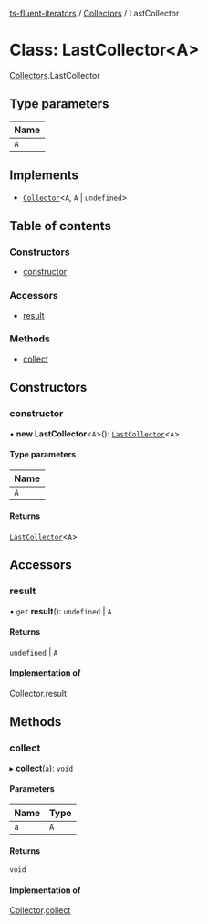 [ts-fluent-iterators](../README.md) / [Collectors](../modules/Collectors.md) / LastCollector

# Class: LastCollector\<A\>

[Collectors](../modules/Collectors.md).LastCollector

## Type parameters

| Name |
| :------ |
| `A` |

## Implements

- [`Collector`](../interfaces/Collectors.Collector.md)\<`A`, `A` \| `undefined`\>

## Table of contents

### Constructors

- [constructor](Collectors.LastCollector.md#constructor)

### Accessors

- [result](Collectors.LastCollector.md#result)

### Methods

- [collect](Collectors.LastCollector.md#collect)

## Constructors

### constructor

• **new LastCollector**\<`A`\>(): [`LastCollector`](Collectors.LastCollector.md)\<`A`\>

#### Type parameters

| Name |
| :------ |
| `A` |

#### Returns

[`LastCollector`](Collectors.LastCollector.md)\<`A`\>

## Accessors

### result

• `get` **result**(): `undefined` \| `A`

#### Returns

`undefined` \| `A`

#### Implementation of

Collector.result

## Methods

### collect

▸ **collect**(`a`): `void`

#### Parameters

| Name | Type |
| :------ | :------ |
| `a` | `A` |

#### Returns

`void`

#### Implementation of

[Collector](../interfaces/Collectors.Collector.md).[collect](../interfaces/Collectors.Collector.md#collect)
